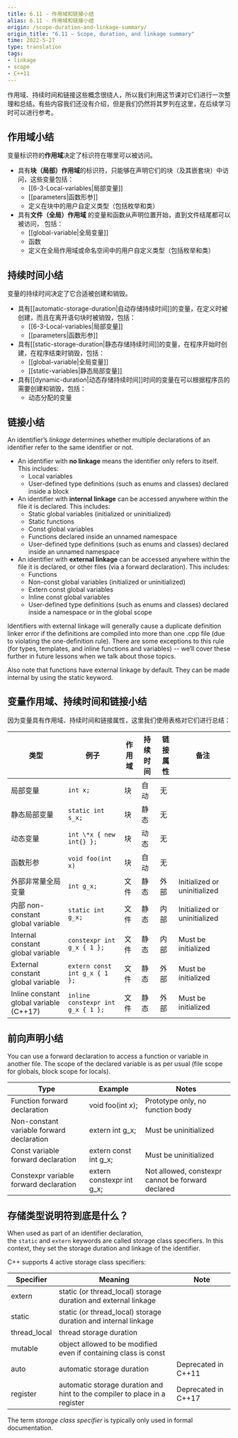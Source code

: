 ```yaml
---
title: 6.11 - 作用域和链接小结
alias: 6.11 - 作用域和链接小结
origin: /scope-duration-and-linkage-summary/
origin_title: "6.11 — Scope, duration, and linkage summary"
time: 2022-5-27
type: translation
tags:
- linkage
- scope
- C++11
---
```


作用域、持续时间和链接这些概念很绕人，所以我们利用这节课对它们进行一次整理和总结。有些内容我们还没有介绍，但是我们仍然将其罗列在这里，在后续学习时可以进行参考。

## 作用域小结

变量标识符的**作用域**决定了标识符在哪里可以被访问。

-   具有**块（局部）作用域**的标识符，只能够在声明它们的块（及其嵌套块）中访问，这些变量包括：
    -   [[6-3-Local-variables|局部变量]]
    -   [[parameters|函数形参]]
    -   定义在块中的用户自定义类型（包括枚举和类）
-   具有**文件（全局）作用域** 的变量和函数从声明位置开始，直到文件结尾都可以被访问， 包括：
    -   [[global-variable|全局变量]]
    -   函数
    -   定义在全局作用域或命名空间中的用户自定义类型（包括枚举和类）

## 持续时间小结

变量的持续时间决定了它合适被创建和销毁。

- 具有[[automatic-storage-duration|自动存储持续时间]]的变量，在定义时被创建，而且在离开语句块时被销毁，包括：
    - [[6-3-Local-variables|局部变量]]
    - [[parameters|函数形参]]
- 具有[[static-storage-duration|静态存储持续时间]]的变量，在程序开始时创建，在程序结束时销毁，包括：
    -  [[global-variable|全局变量]]
    -  [[static-variables|静态局部变量]]
- 具有[[dynamic-duration|动态存储持续时间]]时间的变量在可以根据程序员的需要创建和销毁，包括：
    -   动态分配的变量

## 链接小结

An identifier’s _linkage_ determines whether multiple declarations of an identifier refer to the same identifier or not.

-   An identifier with **no linkage** means the identifier only refers to itself. This includes:
    -   Local variables
    -   User-defined type definitions (such as enums and classes) declared inside a block
-   An identifier with **internal linkage** can be accessed anywhere within the file it is declared. This includes:
    -   Static global variables (initialized or uninitialized)
    -   Static functions
    -   Const global variables
    -   Functions declared inside an unnamed namespace
    -   User-defined type definitions (such as enums and classes) declared inside an unnamed namespace
-   An identifier with **external linkage** can be accessed anywhere within the file it is declared, or other files (via a forward declaration). This includes:
    -   Functions
    -   Non-const global variables (initialized or uninitialized)
    -   Extern const global variables
    -   Inline const global variables
    -   User-defined type definitions (such as enums and classes) declared inside a namespace or in the global scope

Identifiers with external linkage will generally cause a duplicate definition linker error if the definitions are compiled into more than one .cpp file (due to violating the one-definition rule). There are some exceptions to this rule (for types, templates, and inline functions and variables) -- we’ll cover these further in future lessons when we talk about those topics.

Also note that functions have external linkage by default. They can be made internal by using the static keyword.

## 变量作用域、持续时间和链接小结

因为变量具有作用域、持续时间和链接属性，这里我们使用表格对它们进行总结：

|类型	|例子	|作用域	|持续时间	|链接属性	|备注|
|---|---|---|---|---|---|
|局部变量	|`int x;`	|块	|自动	|无	|      |
|静态局部变量	|`static int s_x;`	|块	|静态	|无	| 
|动态变量	|`int \*x { new int{} };`	|块	|动态	|无	||
|函数形参	|`void foo(int x)`	|块	|自动	|无	||
|外部非常量全局变量 |`int g_x;`	|文件	|静态	|外部	|Initialized or uninitialized|
|内部 non-constant global variable	|`static int g_x;`	|文件	|静态	|内部	|Initialized or uninitialized|
|Internal constant global variable	|`constexpr int g_x { 1 };`	|文件	|静态	|内部	|Must be initialized|
|External constant global variable	|`extern const int g_x { 1 };`	|文件	|静态	|外部	|Must be initialized|
|Inline constant global variable (C++17)	|`inline constexpr int g_x { 1 };`	|文件	|静态	|外部	|Must be initialized|

## 前向声明小结

You can use a forward declaration to access a function or variable in another file. The scope of the declared variable is as per usual (file scope for globals, block scope for locals).

|Type	|Example	|Notes|
|---|---|---|
|Function forward declaration	|void foo(int x);	|Prototype only, no function body|
|Non-constant variable forward declaration	|extern int g_x;	|Must be uninitialized|
|Const variable forward declaration	|extern const int g_x;	|Must be uninitialized|
|Constexpr variable forward declaration	|extern constexpr int g_x;	|Not allowed, constexpr cannot be forward declared|


## 存储类型说明符到底是什么？

When used as part of an identifier declaration, the `static` and `extern` keywords are called storage class specifiers. In this context, they set the storage duration and linkage of the identifier.

C++ supports 4 active storage class specifiers:

|Specifier	|Meaning	|Note|
|---|---|---|
|extern	|static (or thread_local) storage duration and external linkage	||
|static	|static (or thread_local) storage duration and internal linkage	||
|thread_local	|thread storage duration	||
|mutable	|object allowed to be modified even if containing class is const	||
|auto	|automatic storage duration	|Deprecated in C++11|
|register	|automatic storage duration and hint to the compiler to place in a register	|Deprecated in C++17|

The term _storage class specifier_ is typically only used in formal documentation.
